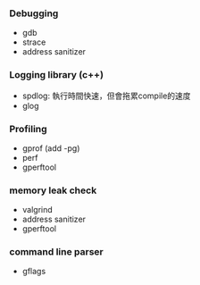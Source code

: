 ### Debugging
- gdb
- strace
- address sanitizer

### Logging library (c++)

- spdlog: 執行時間快速，但會拖累compile的速度
- glog

### Profiling

- gprof (add -pg)
- perf
- gperftool

### memory leak check

- valgrind
- address sanitizer
- gperftool

### command line parser

- gflags
